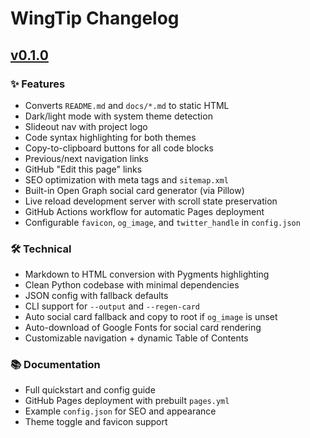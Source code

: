 # WingTip Changelog

## [v0.1.0](#v010)

### ✨ Features
- Converts `README.md` and `docs/*.md` to static HTML
- Dark/light mode with system theme detection
- Slideout nav with project logo
- Code syntax highlighting for both themes
- Copy-to-clipboard buttons for all code blocks
- Previous/next navigation links
- GitHub "Edit this page" links
- SEO optimization with meta tags and `sitemap.xml`
- Built-in Open Graph social card generator (via Pillow)
- Live reload development server with scroll state preservation
- GitHub Actions workflow for automatic Pages deployment
- Configurable `favicon`, `og_image`, and `twitter_handle` in `config.json`

### 🛠 Technical
- Markdown to HTML conversion with Pygments highlighting
- Clean Python codebase with minimal dependencies
- JSON config with fallback defaults
- CLI support for `--output` and `--regen-card`
- Auto social card fallback and copy to root if `og_image` is unset
- Auto-download of Google Fonts for social card rendering
- Customizable navigation + dynamic Table of Contents

### 📚 Documentation
- Full quickstart and config guide
- GitHub Pages deployment with prebuilt `pages.yml`
- Example `config.json` for SEO and appearance
- Theme toggle and favicon support
